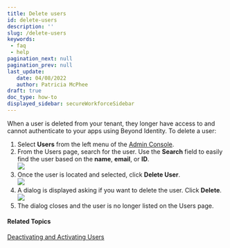 ```yaml
---
title: Delete users
id: delete-users
description: ''
slug: /delete-users
keywords: 
 - faq
 - help
pagination_next: null
pagination_prev: null
last_update: 
   date: 04/08/2022
   author: Patricia McPhee
draft: true
doc_type: how-to
displayed_sidebar: secureWorkforceSidebar
---
```




When a user is deleted from your tenant, they longer have access to and cannot authenticate to your apps using Beyond Identity. To delete a user:

1.  Select **Users** from the left menu of the [Admin Console](/docs/secure-work/workforce-settings/admin-console/admin-console-login).
2.  From the Users page, search for the user. Use the **Search** field to easily find the user based on the **name**, **email**, or **ID**.  
    ![](/images/users/search_user.PNG)
3.  Once the user is located and selected, click **Delete User**.  
    ![](/images/users/delete_user_john_racer.PNG)
4.  A dialog is displayed asking if you want to delete the user. Click **Delete**.  
    ![](/images/users/delete_user_prompt.PNG)
5.  The dialog closes and the user is no longer listed on the Users page.

#### Related Topics

[Deactivating and Activating Users](/docs/secure-work/workforce-settings/users/deactivating-reactivating-users)